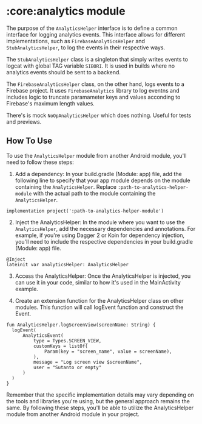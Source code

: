# :core:analytics module

The purpose of the `AnalyticsHelper` interface is to define a common interface for logging analytics events. This interface allows for different implementations, such as `FirebaseAnalyticsHelper` and `StubAnalyticsHelper`, to log the events in their respective ways.

The `StubAnalyticsHelper` class is a singleton that simply writes events to logcat with global TAG variable `SIBORI`. It is used in builds where no analytics events should be sent to a backend.

The `FirebaseAnalyticsHelper` class, on the other hand, logs events to a Firebase project. It uses `FirebaseAnalytics` library to log eventns and includes logic to truncate paramameter keys and values acconding to Firebase's maximum length values.

There's is mock `NoOpAnalyticsHelper` which does nothing. Useful for tests and previews. 

## How To Use

To use the `AnalyticsHelper` module from another Android module, you'll need to follow these steps:

  1. Add a dependency: In your build.gradle (Module: app) file, add the following line to specify that your app module depends on the module containing the `AnalyticsHelper`. Replace `:path-to-analytics-helper-module` with the actual path to the module containing the `AnalyticsHelper`.

```
implementation project(':path-to-analytics-helper-module')
```

  2. Inject the AnalyticsHelper: In the module where you want to use the `AnalyticsHelper`, add the necessary dependencies and annotations. For example, if you're using Dagger 2 or Koin for dependency injection, you'll need to include the respective dependencies in your build.gradle (Module: app) file.
  ```
  @Inject
  lateinit var analyticsHelper: AnalyticsHelper
  ```

  3. Access the AnalyticsHelper: Once the AnalyticsHelper is injected, you can use it in your code, similar to how it's used in the MainActivity example.

  4. Create an extension function for the AnalyticsHelper class on other modules. This function will call logEvent function and construct the Event.
  ```
  fun AnalyticsHelper.logScreenView(screenName: String) {
    logEvent(
        AnalyticsEvent(
            type = Types.SCREEN_VIEW,
            customKeys = listOf(
                Param(key = "screen_name", value = screenName),
            ),
            message = "Log screen view $screenName",
            user = "Sutanto or empty"
        )
    )
}
  ```

Remember that the specific implementation details may vary depending on the tools and libraries you're using, but the general approach remains the same. By following these steps, you'll be able to utilize the AnalyticsHelper module from another Android module in your project.
